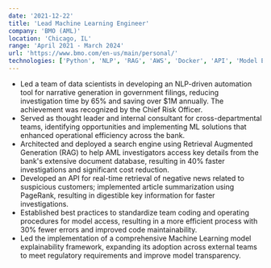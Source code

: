 ```yaml
---
date: '2021-12-22'
title: 'Lead Machine Learning Engineer'
company: 'BMO (AML)'
location: 'Chicago, IL'
range: 'April 2021 - March 2024'
url: 'https://www.bmo.com/en-us/main/personal/'
technologies: ['Python', 'NLP', 'RAG', 'AWS', 'Docker', 'API', 'Model Explainability', 'MLOps']
---
```


- Led a team of data scientists in developing an NLP-driven automation tool for narrative generation in government filings, reducing investigation time by 65% and saving over $1M annually. The achievement was recognized by the Chief Risk Officer.
- Served as thought leader and internal consultant for cross-departmental teams, identifying opportunities and implementing ML solutions that enhanced operational efficiency across the bank.
- Architected and deployed a search engine using Retrieval Augmented Generation (RAG) to help AML investigators access key details from the bank's extensive document database, resulting in 40% faster investigations and significant cost reduction.
- Developed an API for real-time retrieval of negative news related to suspicious customers; implemented article summarization using PageRank, resulting in digestible key information for faster investigations.
- Established best practices to standardize team coding and operating procedures for model access, resulting in a more efficient process with 30% fewer errors and improved code maintainability.
- Led the implementation of a comprehensive Machine Learning model explainability framework, expanding its adoption across external teams to meet regulatory requirements and improve model transparency.